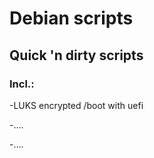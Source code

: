 # Debian scripts
## Quick 'n dirty scripts

### Incl.:
-LUKS encrypted /boot with uefi

-....

-....
